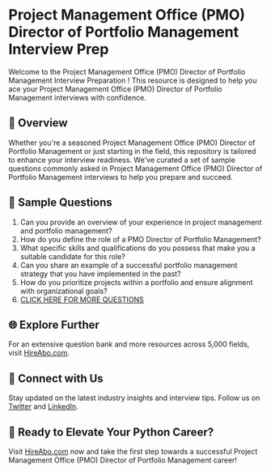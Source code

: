 # Project Management Office (PMO) Director of Portfolio Management Interview Prep

Welcome to the Project Management Office (PMO) Director of Portfolio Management Interview Preparation ! This resource is designed to help you ace your Project Management Office (PMO) Director of Portfolio Management interviews with confidence.

## 🚀 Overview

Whether you're a seasoned Project Management Office (PMO) Director of Portfolio Management or just starting in the field, this repository is tailored to enhance your interview readiness. We've curated a set of sample questions commonly asked in Project Management Office (PMO) Director of Portfolio Management interviews to help you prepare and succeed.

## 📝 Sample Questions

1. Can you provide an overview of your experience in project management and portfolio management?
2. How do you define the role of a PMO Director of Portfolio Management?
3. What specific skills and qualifications do you possess that make you a suitable candidate for this role?
4. Can you share an example of a successful portfolio management strategy that you have implemented in the past?
5. How do you prioritize projects within a portfolio and ensure alignment with organizational goals?
6. [CLICK HERE FOR MORE QUESTIONS](https://hireabo.com/job/1_3_44/Project%20Management%20Office%20PMO%20Director%20of%20Portfolio%20Management)

## 🌐 Explore Further

For an extensive question bank and more resources across 5,000 fields, visit [HireAbo.com](https://www.hireabo.com).

## 📱 Connect with Us

Stay updated on the latest industry insights and interview tips. Follow us on [Twitter](https://twitter.com/hireabo) and [LinkedIn](https://www.linkedin.com/in/hire-abo-3609972a8/).

## 🚀 Ready to Elevate Your Python Career?

Visit [HireAbo.com](https://www.hireabo.com) now and take the first step towards a successful Project Management Office (PMO) Director of Portfolio Management career!
